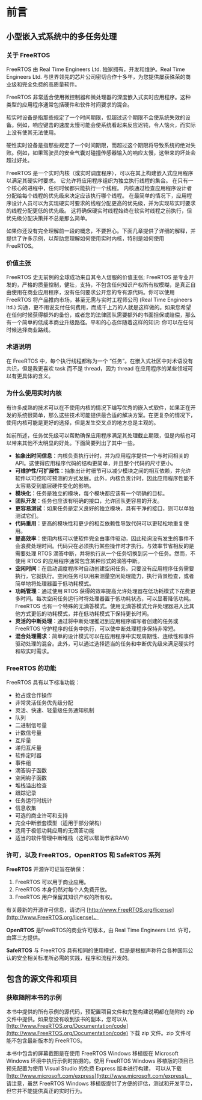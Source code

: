 # 前言

## 小型嵌入式系统中的多任务处理

### 关于 FreeRTOS

FreeRTOS 由 Real Time Engineers Ltd. 独家拥有，开发和维护。Real Time Engineers Ltd. 与世界领先的芯片公司密切合作十多年，为您提供屡获殊荣的商业级和完全免费的高质量软件。 

FreeRTOS 非常适合使用微控制器和微处理器的深度嵌入式实时应用程序。这种类型的应用程序通常包括硬件和软件时间要求的混合。

软实时设备是指那些规定了一个时间期限，但超过这个期限不会使系统失效的设备。例如，响应键击的速度太慢可能会使系统看起来反应迟钝，令人恼火，而实际上没有使其无法使用。

硬性实时设备是指那些规定了一个时间期限，而超过这个期限将导致系统的绝对失败。例如，如果驾驶员的安全气囊对碰撞传感器输入的响应太慢，这带来的坏处会超过好处。

FreeRTOS 是一个实时内核（或实时调度程序），可以在其上构建嵌入式应用程序以满足其硬实时要求。 它允许将应用程序组织为独立执行线程的集合。 在只有一个核心的进程中，任何时候都只能执行一个线程。 内核通过检查应用程序设计者分配给每个线程的优先级来决定应该执行哪个线程。 在最简单的情况下，应用程序设计人员可以为实现硬实时要求的线程分配更高的优先级，并为实现软实时要求的线程分配更低的优先级。 这将确保硬实时线程始终在软实时线程之前执行，但优先级分配决策并不总是那么简单。

如果你还没有完全理解前一段的概念，不要担心。下面几章提供了详细的解释，并提供了许多示例，以帮助您理解如何使用实时内核，特别是如何使用 FreeRTOS。

### 价值主张

FreeRTOS 史无前例的全球成功来自其令人信服的价值主张; FreeRTOS 是专业开发的，严格的质量控制，健壮，支持，不包含任何知识产权所有权模糊，是真正自由使用在商业应用程序，没有任何要求公开您的专有源代码。你可以使用 FreeRTOS 将产品推向市场，甚至无需与实时工程师公司 \(Real Time Engineers ltd.\) 沟通，更不用说支付任何费用，而成千上万的人就是这样做的。如果您希望在任何时候获得额外的备份，或者您的法律团队需要额外的书面担保或赔偿，那么有一个简单的低成本商业升级路径。平和的心态伴随着这样的知识: 你可以在任何时候选择商业路线。

### 术语说明

在 FreeRTOS 中，每个执行线程都称为一个 “任务”。在嵌入式社区中对术语没有共识，但是我更喜欢 task 而不是 thread，因为 thread 在应用程序的某些领域可以有更具体的含义。

### 为什么使用实时内核

有许多成熟的技术可以在不使用内核的情况下编写优秀的嵌入式软件，如果正在开发的系统很简单，那么这些技术可能提供最合适的解决方案。在更复杂的情况下，使用内核可能是更好的选择，但是发生交叉点的地方总是主观的。

如前所述，任务优先级可以帮助确保应用程序满足其处理截止期限，但是内核也可以带来其他不太明显的好处。下面简要列出了其中一些。

* **抽象出时间信息**：内核负责执行计时，并为应用程序提供一个与时间相关的 API。这使得应用程序代码的结构更简单，并且整个代码的尺寸更小。
* **可维护性/可扩展性**：抽象出计时细节可以减少模块之间的相互依赖，并允许软件以可控和可预测的方式发展。此外，内核负责计时，因此应用程序性能不太容易受到底层硬件变化的影响。
* **模块化**：任务是独立的模块，每个模块都应该有一个明确的目标。
* **团队开发**：任务也应该有明确的接口，允许团队更容易的开发。
* **更容易测试**：如果任务是定义良好的独立模块，具有干净的接口，则可以单独测试它们。
* **代码重用**：更高的模块性和更少的相互依赖性导致代码可以更轻松地重复使用。
* **提高效率**：使用内核可以使软件完全由事件驱动，因此轮询没有发生的事件不会浪费处理时间。代码只在必须执行某些操作时才执行。与效率节省相反的是需要处理 RTOS 滴答中断，并将执行从一个任务切换到另一个任务。然而，不使用 RTOS 的应用程序通常包含某种形式的滴答中断。
* **空闲时间**：在启动调度程序时自动创建空闲任务。只要没有应用程序任务需要执行，它就执行。空闲任务可以用来测量空闲处理能力，执行背景检查，或者简单地将处理器置于低功耗模式。
* **功耗管理**：通过使用 RTOS 获得的效率提高允许处理器在低功耗模式下花费更多时间。每次空闲任务运行时将处理器置于低功耗状态，可以显著降低功耗。FreeRTOS 也有一个特殊的无滴答模式。使用无滴答模式允许处理器进入比其他方式更低的功耗模式，并在低功耗模式下保持更长时间。
* **灵活的中断处理**：通过将中断处理推迟到应用程序编写者创建的任务或 FreeRTOS 守护程序的任务中执行，可以使中断处理程序保持非常短。
* **混合处理需求**：简单的设计模式可以在应用程序中实现周期性、连续性和事件驱动处理的混合。此外，可以通过选择适当的任务和中断优先级来满足硬实时和软实时需求。

### FreeRTOS 的功能

FreeRTOS 具有以下标准功能：

* 抢占或合作操作
* 非常灵活任务优先级分配
* 灵活、快速、轻量级任务通知机制
* 队列
* 二进制信号量
* 计数信号量
* 互斥量
* 递归互斥量
* 软件定时器
* 事件组
* 滴答钩子函数
* 空闲钩子函数
* 堆栈溢出检查
* 跟踪记录
* 任务运行时统计
* 信息收集
* 可选的商业许可和支持
* 完全中断嵌套模型（适用于部分架构）
* 适用于极低功耗应用的无滴答功能
* 适当的软件管理中断堆栈（这可以帮助节省RAM）

### 许可，以及 FreeRTOS，OpenRTOS 和 SafeRTOS 系列

**FreeRTOS** 开源许可证旨在确保：

1. FreeRTOS 可以用于商业应用。
2. FreeRTOS 本身仍然对每个人免费开放。
3. FreeRTOS 用户保留其知识产权的所有权。

有关最新的开源许可信息，请访问 [http://www.FreeRTOS.org/license](http://www.FreeRTOS.org/license)。

**OpenRTOS** 是FreeRTOS的商业许可版本，由 Real Time Engineers Ltd. 许可，由第三方提供。

**SafeRTOS** 与 FreeRTOS 具有相同的使用模式，但是是根据声称符合各种国际公认的安全相关标准所必需的实践，程序和流程开发的。

## 包含的源文件和项目

### 获取随附本书的示例

本书中提供的所有示例的源代码，预配置项目文件和完整构建说明都在随附的 zip 文件中提供。如果您没有收到该书的副本，您可以从 [http://www.FreeRTOS.org/Documentation/code](http://www.FreeRTOS.org/Documentation/code) 下载 zip 文件。zip 文件可能不包含最新版本的 FreeRTOS。

本书中包含的屏幕截图是在使用 FreeRTOS Windows 移植版在 Microsoft Windows 环境中执行示例时拍摄的。使用 FreeRTOS Windows 移植版的项目已预先配置为使用 Visual Studio 的免费 Express 版本进行构建， 可以从下载 [http://www.microsoft.com/express](http://www.microsoft.com/express)。 请注意，虽然 FreeRTOS Windows 移植版提供了方便的评估，测试和开发平台，但它并不能提供真正的实时行为。

